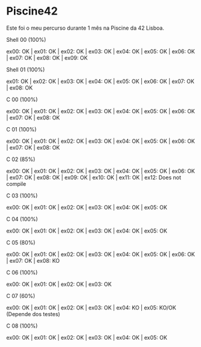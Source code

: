 # Piscine42

Este foi o meu percurso durante 1 mês na Piscine da 42 Lisboa.

Shell 00 (100%)

ex00: OK | ex01: OK | ex02: OK | ex03: OK | ex04: OK | ex05: OK | ex06: OK | ex07: OK | ex08: OK | ex09: OK


Shell 01 (100%)

ex01: OK | ex02: OK | ex03: OK | ex04: OK | ex05: OK | ex06: OK | ex07: OK | ex08: OK


C 00 (100%)

ex00: OK | ex01: OK | ex02: OK | ex03: OK | ex04: OK | ex05: OK | ex06: OK | ex07: OK | ex08: OK


C 01 (100%)

ex00: OK | ex01: OK | ex02: OK | ex03: OK | ex04: OK | ex05: OK | ex06: OK | ex07: OK | ex08: OK


C 02 (85%)

ex00: OK | ex01: OK | ex02: OK | ex03: OK | ex04: OK | ex05: OK | ex06: OK | ex07: OK | ex08: OK | ex09: OK | ex10: OK | ex11: OK | ex12: Does not compile


C 03 (100%)

ex00: OK | ex01: OK | ex02: OK | ex03: OK | ex04: OK | ex05: OK


C 04 (100%)

ex00: OK | ex01: OK | ex02: OK | ex03: OK | ex04: OK | ex05: OK


C 05 (80%)

ex00: OK | ex01: OK | ex02: OK | ex03: OK | ex04: OK | ex05: OK | ex06: OK | ex07: OK | ex08: KO


C 06 (100%)

ex00: OK | ex01: OK | ex02: OK | ex03: OK


C 07 (60%)

ex00: OK | ex01: OK | ex02: OK | ex03: OK | ex04: KO | ex05: KO/OK (Depende dos testes)


C 08 (100%)

ex00: OK | ex01: OK | ex02: OK | ex03: OK | ex04: OK | ex05: OK

